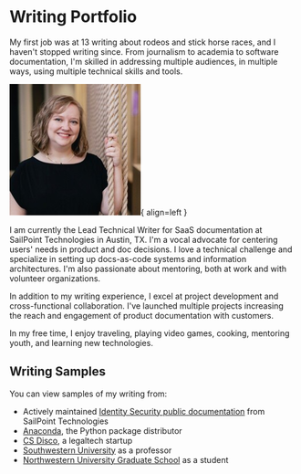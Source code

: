 # Writing Portfolio

My first job was at 13 writing about rodeos and stick horse races, and I haven't stopped writing since. From journalism to academia to software documentation, I'm skilled in addressing multiple audiences, in multiple ways, using multiple technical skills and tools.

![A blonde, white woman in black professional dress smiles at the camera.](Headshot.jpg){ align=left }

I am currently the Lead Technical Writer for SaaS documentation at SailPoint Technologies in Austin, TX. I'm a vocal advocate for centering users' needs in product and doc decisions. I love a technical challenge and specialize in setting up docs-as-code systems and information architectures. I'm also passionate about mentoring, both at work and with volunteer organizations.

In addition to my writing experience, I excel at project development and cross-functional collaboration. I've launched multiple projects increasing the reach and engagement of product documentation with customers.

In my free time, I enjoy traveling, playing video games, cooking, mentoring youth, and learning new technologies. 

## Writing Samples

You can view samples of my writing from:

- Actively maintained [Identity Security public documentation](id_security.md) from SailPoint Technologies
- [Anaconda](anaconda/index.md), the Python package distributor
- [CS Disco](disco.md), a legaltech startup
- [Southwestern University](academic.md#as-a-professor) as a professor
- [Northwestern University Graduate School](academic.md#as-a-student) as a student
